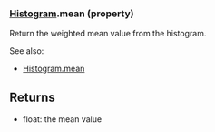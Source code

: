 ### [Histogram](Histogram.md).mean (property)




Return the weighted mean value from the histogram.

See also:

* [Histogram.mean](Histogram.mean.md)

Returns
-------
* float: the mean value

